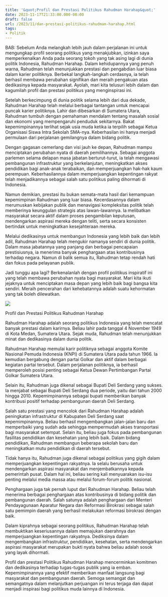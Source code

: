 ```yaml
---
title: '&quot;Profil dan Prestasi Politikus Rahudman Harahap&quot;'
date: 2023-11-17T21:33:00.000-08:00
draft: false
url: /2023/11/dan-prestasi-politikus-rahudman-harahap.html
tags: 
- Politik
---
```


  

BAB: Sebelum Anda melangkah lebih jauh dalam perjalanan ini untuk mengungkap profil seorang politikus yang menakjubkan, izinkan saya memperkenalkan Anda pada seorang tokoh yang tak asing lagi di dunia politik Indonesia, Rahudman Harahap. Dalam kehidupannya yang penuh warna, Rahudman telah menunjukkan prestasi dan pengabdian luar biasa dalam karier politiknya. Berbekal langkah-langkah cerdasnya, ia telah berhasil membawa perubahan signifikan dan meraih pengakuan atas dedikasinya kepada masyarakat. Ayolah, mari kita telusuri lebih dalam dan kagumilah profil dan prestasi politikus yang menginspirasi ini.

  

Setelah berkecimpung di dunia politik selama lebih dari dua dekade, Rahudman Harahap telah melalui berbagai tantangan untuk mencapai puncak karier politiknya. Lahir dan dibesarkan di Sumatera Utara, Rahudman tumbuh dengan pemahaman mendalam tentang masalah sosial dan ekonomi yang mempengaruhi penduduk sekitarnya. Bakat kepemimpinannya terlihat sejak usia muda ketika ia terpilih sebagai Ketua Organisasi Siswa Intra Sekolah SMA-nya. Keberhasilan ini hanya menjadi permulaan dari perjalanan gemilangnya dalam bidang politik.

  

Dengan gagasan cemerlang dan visi jauh ke depan, Rahudman mampu menciptakan perubahan nyata di daerah pemilihannya. Sebagai anggota parlemen selama delapan masa jabatan berturut-turut, ia telah mengawasi pembangunan infrastruktur yang berkelanjutan, meningkatkan akses pendidikan bagi anak-anak terabaikan, dan memperjuangkan hak-hak kaum perempuan. Keberhasilannya dalam memperjuangkan kepentingan rakyat telah menjadikannya sebagai salah satu politikus paling dihormati di Indonesia.

  

Namun demikian, prestasi itu bukan semata-mata hasil dari kemampuan kepemimpinan Rahudman yang luar biasa. Kecerdasannya dalam merumuskan kebijakan publik dan menavigasi kompleksitas politik telah memberinya keunggulan strategis atas lawan-lawannya. Ia melibatkan masyarakat secara aktif dalam proses pengambilan keputusan, mendengarkan aspirasi mereka dengan teliti, serta secara konsisten bertindak untuk meningkatkan kesejahteraan mereka.

  

Melalui dedikasinya untuk membangun Indonesia yang lebih baik dan lebih adil, Rahudman Harahap telah mengukir namanya sendiri di dunia politik. Dalam masa jabatannya yang panjang dan berbagai pencapaian prestisiusnya, ia menerima banyak penghargaan atas kontribusinya terhadap negara. Namun di balik semua itu, Rahudman tetap rendah hati dan fokus pada pelayanan publik.

  

Jadi tunggu apa lagi? Berkenalanlah dengan profil politikus inspiratif ini yang telah membawa perubahan nyata bagi masyarakat. Mari kita ikuti jejaknya untuk menciptakan masa depan yang lebih baik bagi bangsa kita sendiri. Meraih pencerahan dari kehebatannya adalah suatu kehormatan yang tak boleh dilewatkan.

  

![](https://blogger.googleusercontent.com/img/b/R29vZ2xl/AVvXsEj31VsF3-6LaljyJjO4-6AeCdKom4WTw4P-yAjLCGlKHwJBvWj0l7RB9G0umY8sjP3uATXkrH4kVK4P23t05XlYIagKAzt-Q8_qqyyQxyoetDOUWFLX8xLyeIBkgiiIxQEcF4wKd4HuE-sgpPNTf5v0XSJlMT3o9GswCvR3zEJw7Tj89Ax1BYTwumE/s16000/rahudman-harahap.jpg)

  

Profil dan Prestasi Politikus Rahudman Harahap

  

Rahudman Harahap adalah seorang politikus Indonesia yang telah mencatat banyak prestasi dalam karirnya. Beliau lahir pada tanggal 4 November 1949 di Kota Medan, Sumatera Utara. Sejak muda, Rahudman telah menunjukkan minat dan dedikasinya dalam dunia politik.

  

Rahudman Harahap memulai karir politiknya sebagai anggota Komite Nasional Pemuda Indonesia (KNPI) di Sumatera Utara pada tahun 1966. Ia kemudian bergabung dengan partai Golkar dan aktif dalam berbagai kegiatan partai tersebut. Dalam perjalanan politiknya, ia berhasil memperoleh posisi penting sebagai Ketua Dewan Pertimbangan Partai Golkar Sumatera Utara.

  

Selain itu, Rahudman juga dikenal sebagai Bupati Deli Serdang yang sukses. Ia menjabat sebagai Bupati Deli Serdang dua periode, yaitu dari tahun 2000 hingga 2010. Kepemimpinannya sebagai bupati memberikan banyak kontribusi positif terhadap pembangunan daerah Deli Serdang.

  

Salah satu prestasi yang mencolok dari Rahudman Harahap adalah peningkatan infrastruktur di Kabupaten Deli Serdang saat kepemimpinannya. Beliau berhasil mengembangkan jalan-jalan baru dan memperbaiki yang sudah ada sehingga mempermudah akses transportasi bagi masyarakat setempat. Selain itu, beliau juga fokus pada pembangunan fasilitas pendidikan dan kesehatan yang lebih baik. Dalam bidang pendidikan, Rahudman membangun beberapa sekolah baru dan meningkatkan mutu pendidikan di daerah tersebut.

  

Tidak hanya itu, Rahudman juga dikenal sebagai politikus yang gigih dalam memperjuangkan kepentingan rakyatnya. Ia selalu berusaha untuk mendengarkan aspirasi masyarakat dan menjembatkannya kepada pemerintah pusat. Dalam hal ini, beliau sering kali menyuarakan isu-isu penting melalui media massa atau melalui forum-forum politik nasional.

  

Penghargaan juga tak pernah luput dari Rahudman Harahap. Beliau telah menerima berbagai penghargaan atas kontribusinya di bidang politik dan pembangunan daerah. Salah satunya adalah penghargaan dari Menteri Pendayagunaan Aparatur Negara dan Reformasi Birokrasi sebagai salah satu pemimpin daerah yang berhasil melakukan reformasi birokrasi dengan baik.

  

Dalam kiprahnya sebagai seorang politikus, Rahudman Harahap telah membuktikan keseriusannya dalam memajukan daerahnya dan memperjuangkan kepentingan rakyatnya. Dediksinya dalam mengembangkan infrastruktur, pendidikan, kesehatan, serta mendengarkan aspirasi masyarakat merupakan bukti nyata bahwa beliau adalah sosok yang layak dihormati.

  

Profil dan prestasi Politikus Rahudman Harahap mencerminkan komitmen dan dedikasinya terhadap tugas-tugas publik yang ia emban. Kepemimpinannya yang efektif memberikan manfaat langsung bagi masyarakat dan pembangunan daerah. Semoga semangat dan semangatnya dalam melanjutkan perjuangan ini terus terjaga dan dapat menjadi inspirasi bagi politikus muda lainnya di Indonesia.